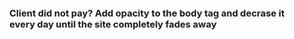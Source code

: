 ### Client did not pay? Add opacity to the body tag and decrase it every day until the site completely fades away
